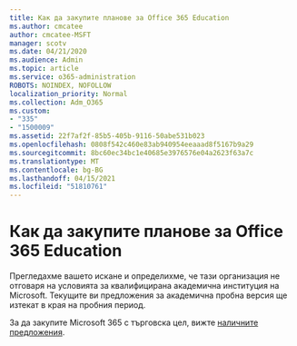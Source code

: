 ```yaml
---
title: Как да закупите планове за Office 365 Education
ms.author: cmcatee
author: cmcatee-MSFT
manager: scotv
ms.date: 04/21/2020
ms.audience: Admin
ms.topic: article
ms.service: o365-administration
ROBOTS: NOINDEX, NOFOLLOW
localization_priority: Normal
ms.collection: Adm_O365
ms.custom:
- "335"
- "1500009"
ms.assetid: 22f7af2f-85b5-405b-9116-50abe531b023
ms.openlocfilehash: 0808f542c460e83ab940954eeaaad8f5167b9a29
ms.sourcegitcommit: 8bc60ec34bc1e40685e3976576e04a2623f63a7c
ms.translationtype: MT
ms.contentlocale: bg-BG
ms.lasthandoff: 04/15/2021
ms.locfileid: "51810761"
---
```

# <a name="how-to-purchase-office-365-education-plans"></a>Как да закупите планове за Office 365 Education

Прегледахме вашето искане и определихме, че тази организация не отговаря на условията за квалифицирана академична институция на Microsoft. Текущите ви предложения за академична пробна версия ще изтекат в края на пробния период.
  
За да закупите Microsoft 365 с търговска цел, вижте [наличните предложения](https://go.microsoft.com/fwlink/p/?linkid=868433).  